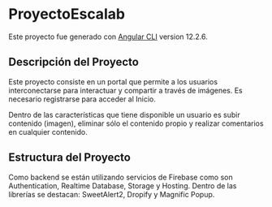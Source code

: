 # ProyectoEscalab

Este proyecto fue generado con [Angular CLI](https://github.com/angular/angular-cli) version 12.2.6.

## Descripción del Proyecto

Este proyecto consiste en un portal que permite a los usuarios interconectarse para interactuar y compartir a través de imágenes. Es necesario registrarse para acceder al Inicio.

Dentro de las características que tiene disponible un usuario es subir contenido (imagen), eliminar sólo el contenido propio y realizar comentarios en cualquier contenido.

## Estructura del Proyecto

Como backend se están utilizando servicios de Firebase como son Authentication, Realtime Database, Storage y Hosting.
Dentro de las librerías se destacan: SweetAlert2, Dropify y Magnific Popup.

